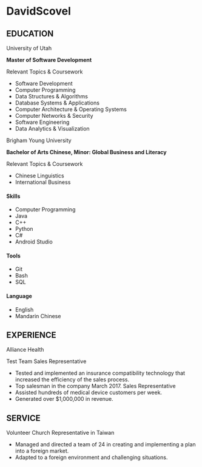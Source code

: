 # DavidScovel

 
## EDUCATION	
University of Utah

**Master of Software Development**		

Relevant Topics & Coursework
  * Software Development
  * Computer Programming
  * Data Structures & Algorithms
  * Database Systems & Applications
  * Computer Architecture & Operating Systems
  * Computer Networks & Security
  * Software Engineering
  * Data Analytics & Visualization
 
 
Brigham Young University

**Bachelor of Arts Chinese, Minor: Global Business and Literacy**

Relevant Topics & Coursework
  * Chinese Linguistics
  * International Business
 
 
#### Skills           		 
  * Computer Programming
  * Java
  * C++
  * Python
  * C#
  * Android Studio
#### Tools
  * Git
  * Bash
  * SQL
#### Language		
  * English
  * Mandarin Chinese
 
## EXPERIENCE	
Alliance Health

Test Team Sales Representative
  * Tested and implemented an insurance compatibility technology that increased the efficiency of the sales process.
  * Top salesman in the company March 2017.
Sales Representative
  * Assisted hundreds of medical device customers per week.
  * Generated over $1,000,000 in revenue.
 
## SERVICE	
Volunteer Church Representative in Taiwan
  * Managed and directed a team of 24 in creating and implementing a plan into a foreign market.
  * Adapted to a foreign environment and challenging situations.

